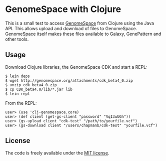 # GenomeSpace with Clojure

This is a small test to access [GenomeSpace][1] from Clojure using the Java
API. This allows upload and download of files to GenomeSpace. GenomeSpace itself
makes these files available to Galaxy, GenePattern and other tools.

[1]: http://www.genomespace.org/

## Usage

Download Clojure libraries, the GenomeSpace CDK and start a REPL:

    $ lein deps
    $ wget http://genomespace.org/attachments/cdk_beta4_0.zip
    $ unzip cdk_beta4_0.zip
    $ cp CDK_beta4.0/lib/*.jar lib
    $ lein repl

From the REPL:

    user> (use 'clj-genomespace.core)
    user> (def client (get-gs-client "password" "VqI3uUGh"))
    user> (gs-upload client "cdk-test" "/path/to/yourfile.vcf")
    user> (gs-download client "/users/chapmanb/cdk-test" "yourfile.vcf")

## License

The code is freely available under the [MIT license][l1].

[l1]: http://www.opensource.org/licenses/mit-license.html
